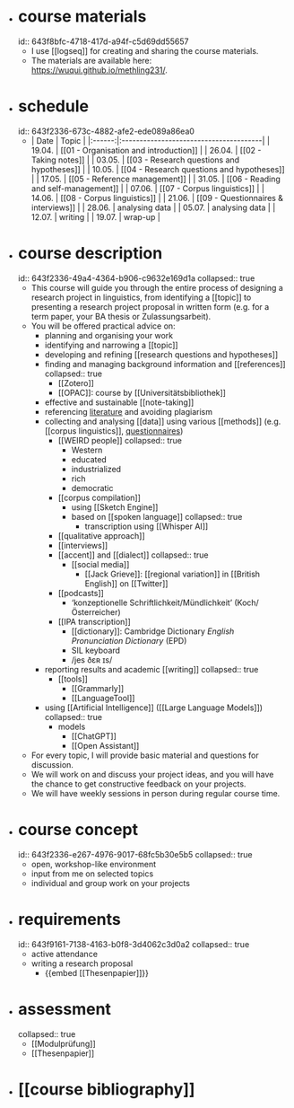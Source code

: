 - # course materials
  id:: 643f8bfc-4718-417d-a94f-c5d69dd55657
	- I use [[logseq]] for creating and sharing the course materials.
	- The materials are available here: https://wuqui.github.io/methling231/.
- # schedule
  id:: 643f2336-673c-4882-afe2-ede089a86ea0
	- | Date   | Topic                                  |
	  		|:------:|:---------------------------------------|
	  		| 19.04. | [[01 - Organisation and introduction]] |
	  		| 26.04. | [[02 - Taking notes]]                  |
	  		| 03.05. | [[03 - Research questions and hypotheses]]      |
	  		| 10.05. | [[04 - Research questions and hypotheses]]      |
	  		| 17.05. | [[05 - Reference management]]                   |
	  		| 31.05. | [[06 - Reading and self-management]]                                |
	  		| 07.06. | [[07 - Corpus linguistics]]                     |
	  		| 14.06. | [[08 - Corpus linguistics]]                     |
	  		| 21.06. | [[09 - Questionnaires & interviews]]             |
	  		| 28.06. | analysing data                         |
	  		| 05.07. | analysing data                         |
	  		| 12.07. | writing                                |
	  		| 19.07. | wrap-up                                |
- # course description
  id:: 643f2336-49a4-4364-b906-c9632e169d1a
  collapsed:: true
	- This course will guide you through the entire process of designing a research project in linguistics, from identifying a [[topic]] to presenting a research project proposal in written form (e.g. for a term paper, your BA thesis or Zulassungsarbeit).
	- You will be offered practical advice on:
		- planning and organising your work
		- identifying and narrowing a [[topic]]
		- developing and refining [[research questions and hypotheses]]
		- finding and managing background information and [[references]]
		  collapsed:: true
			- [[Zotero]]
			- [[OPAC]]: course by [[Universitätsbibliothek]]
		- effective and sustainable [[note-taking]]
		- referencing [literature]([[references]]) and avoiding plagiarism
		- collecting and analysing [[data]] using various [[methods]] (e.g. [[corpus linguistics]], [questionnaires]([[questionnaire]]))
			- [[WEIRD people]]
			  collapsed:: true
				- Western
				- educated
				- industrialized
				- rich
				- democratic
			- [[corpus compilation]]
				- using [[Sketch Engine]]
				- based on [[spoken language]]
				  collapsed:: true
					- transcription using [[Whisper AI]]
			- [[qualitative approach]]
			- [[interviews]]
			- [[accent]] and [[dialect]]
			  collapsed:: true
				- [[social media]]
					- [[Jack Grieve]]: [[regional variation]] in [[British English]] on [[Twitter]]
			- [[podcasts]]
				- ‘konzeptionelle Schriftlichkeit/Mündlichkeit’ (Koch/Österreicher)
			- [[IPA transcription]]
				- [[dictionary]]: Cambridge Dictionary *English Pronunciation Dictionary* (EPD)
				- SIL keyboard
				- /jes ðɛʀ ɪs/
		- reporting results and academic [[writing]]
		  collapsed:: true
			- [[tools]]
				- [[Grammarly]]
				- [[LanguageTool]]
		- using [[Artificial Intelligence]] ([[Large Language Models]])
		  collapsed:: true
			- models
				- [[ChatGPT]]
				- [[Open Assistant]]
	- For every topic, I will provide basic material and questions for discussion.
	- We will work on and discuss your project ideas, and you will have the chance to get constructive feedback on your projects.
	- We will have weekly sessions in person during regular course time.
- # course concept
  id:: 643f2336-e267-4976-9017-68fc5b30e5b5
  collapsed:: true
	- open, workshop-like environment
	- input from me on selected topics
	- individual and group work on your projects
- # requirements
  id:: 643f9161-7138-4163-b0f8-3d4062c3d0a2
  collapsed:: true
	- active attendance
	- writing a research proposal
		- {{embed [[Thesenpapier]]}}
- # assessment
  collapsed:: true
	- [[Modulprüfung]]
	- [[Thesenpapier]]
- # [[course bibliography]]
